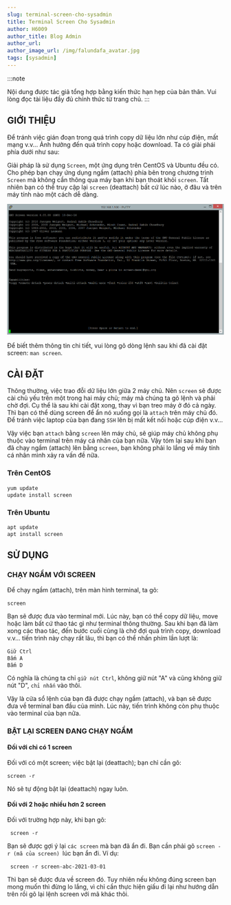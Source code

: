 ```yaml
---
slug: terminal-screen-cho-sysadmin
title: Terminal Screen Cho Sysadmin
author: H6009
author_title: Blog Admin
author_url:
author_image_url: /img/falundafa_avatar.jpg
tags: [sysadmin]
---
```


:::note

Nội dung được tác giả tổng hợp bằng kiến thức hạn hẹp của bản thân. Vui lòng đọc tài liệu đầy đủ chính thức từ trang chủ.
:::

## GIỚI THIỆU

Để tránh việc gián đoạn trong quá trình copy dữ liệu lớn như cúp điện, mất mạng v.v... Ảnh hưởng đến quá trình copy hoặc download. Ta có giải phái phía dưới như sau:

Giải pháp là sử dụng `Screen`, một ứng dụng trên CentOS và Ubuntu đều có. Cho phép bạn chạy ứng dụng ngầm (attach) phía bên trong chương trình `Screen` mà không cần thông qua máy bạn khi bạn thoát khỏi `screen`. Tất nhiên bạn có thể truy cập lại `screen` (deattach) bất cứ lúc nào, ở đâu và trên máy tính nào một cách dễ dàng.

![img](../static/img/linux-screen-command.png)

Để biết thêm thông tin chi tiết, vui lòng gõ dòng lệnh sau khi đã cài đặt screen: `man screen`.

## CÀI ĐẶT

Thông thường, việc trao đỗi dữ liệu lớn giữa 2 máy chủ. Nên `screen` sẽ được cài chủ yếu trên một trong hai máy chủ; máy mà chúng ta gõ lệnh và phải chờ đợi. Cụ thể là sau khi cài đặt xong, thay vì bạn treo máy ở đó cả ngày. Thì bạn có thể dùng screen để ẩn nó xuống gọi là `attach` trên máy chủ đó. Để tránh việc laptop của bạn đang `SSH` lên bị mất kết nối hoặc cúp điện v.v...

Vậy việc bạn `attach` bằng `screen` lên máy chủ, sẽ giúp máy chủ không phụ thuộc vào terminal trên máy cá nhân của bạn nữa. Vậy tóm lại sau khi bạn đã chạy ngầm (attach) lên bằng `screen`, bạn không phải lo lắng về máy tính cá nhân mình xảy ra vấn đề nữa.

### Trên CentOS

```shell
yum update
update install screen
```

### Trên Ubuntu

```shell
apt update
apt install screen
```

## SỬ DỤNG

### CHẠY NGẦM VỚI SCREEN

Để chạy ngầm (attach), trên màn hình terminal, ta gõ:

```shell
screen
```

Bạn sẽ được đưa vào terminal mới. Lúc này, bạn có thể copy dữ liệu, move hoặc làm bất cứ thao tác gì như terminal thông thường. Sau khi bạn đã làm xong các thao tác, đến bước cuối cùng là chờ đợi quá trình copy, download v.v... tiến trình này chạy rất lâu, thì bạn có thể nhấn phím lần lượt là:

```
Giữ Ctrl
Bấm A
Bấm D
```

Có nghĩa là chúng ta chỉ `giữ nút Ctrl`, không giữ nút "A" và cũng không giữ nút "D", `chỉ nhấn` vào thôi.

Vậy là cửa sổ lệnh của bạn đã được chạy ngầm (attach), và bạn sẽ được đưa về terminal ban đầu của mình. Lúc này, tiến trình không còn phụ thuộc vào terminal của bạn nữa.

### BẬT LẠI SCREEN ĐANG CHẠY NGẦM

#### Đối với chỉ có 1 screen

Đối với có một screen; việc bật lại (deattach); bạn chỉ cần gõ:

```
screen -r
```

Nó sẽ tự động bật lại (deattach) ngay luôn.

#### Đối với 2 hoặc nhiều hơn 2 screen

Đối với trường hợp này, khi bạn gõ:

```
 screen -r
```

Bạn sẽ được gợi ý lại `các screen` mà bạn đã ẩn đi. Bạn cần phải gõ <code>screen -r (mã của screen) </code>lúc bạn ẩn đi. Ví dụ:

```
 screen -r screen-abc-2021-03-01
```

Thì bạn sẽ được đưa về screen đó. Tuy nhiên nếu không đúng screen bạn mong muốn thì đừng lo lắng, vì chỉ cần thực hiện giấu đi lại như hướng dẫn trên rồi gõ lại lệnh screen với mã khác thôi.
